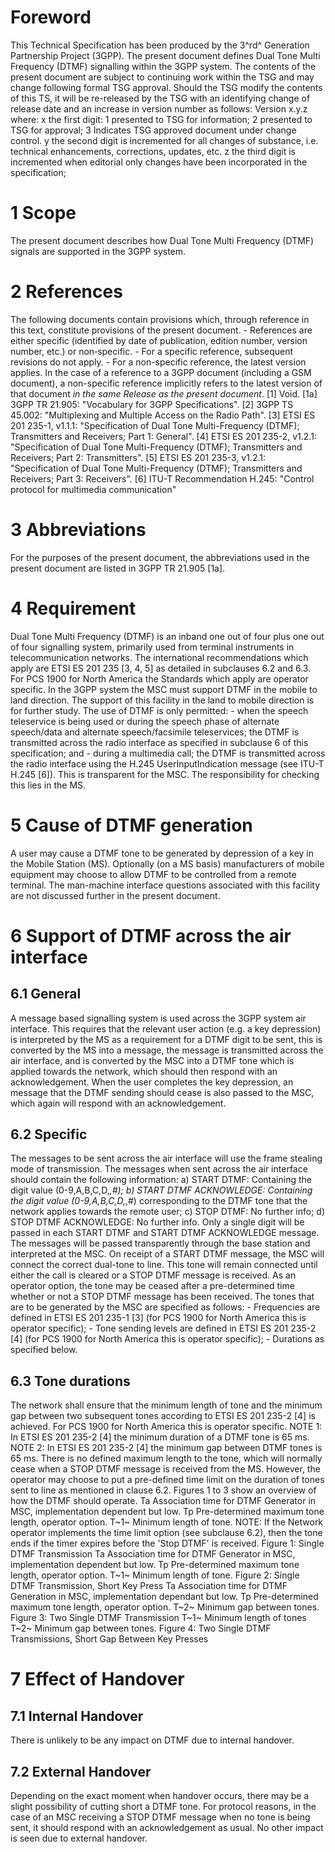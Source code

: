 # Foreword
This Technical Specification has been produced by the 3^rd^ Generation
Partnership Project (3GPP).
The present document defines Dual Tone Multi Frequency (DTMF) signalling
within the 3GPP system.
The contents of the present document are subject to continuing work within the
TSG and may change following formal TSG approval. Should the TSG modify the
contents of this TS, it will be re-released by the TSG with an identifying
change of release date and an increase in version number as follows:
Version x.y.z
where:
x the first digit:
1 presented to TSG for information;
2 presented to TSG for approval;
3 Indicates TSG approved document under change control.
y the second digit is incremented for all changes of substance, i.e. technical
enhancements, corrections, updates, etc.
z the third digit is incremented when editorial only changes have been
incorporated in the specification;
# 1 Scope
The present document describes how Dual Tone Multi Frequency (DTMF) signals
are supported in the 3GPP system.
# 2 References
The following documents contain provisions which, through reference in this
text, constitute provisions of the present document.
\- References are either specific (identified by date of publication, edition
number, version number, etc.) or non‑specific.
\- For a specific reference, subsequent revisions do not apply.
\- For a non-specific reference, the latest version applies. In the case of a
reference to a 3GPP document (including a GSM document), a non-specific
reference implicitly refers to the latest version of that document _in the
same Release as the present document_.
[1] Void.
[1a] 3GPP TR 21.905: \"Vocabulary for 3GPP Specifications\".
[2] 3GPP TS 45.002: \"Multiplexing and Multiple Access on the Radio Path\".
[3] ETSI ES 201 235-1, v1.1.1: \"Specification of Dual Tone Multi-Frequency
(DTMF); Transmitters and Receivers; Part 1: General\".
[4] ETSI ES 201 235-2, v1.2.1: \"Specification of Dual Tone Multi-Frequency
(DTMF); Transmitters and Receivers; Part 2: Transmitters\".
[5] ETSI ES 201 235-3, v1.2.1: \"Specification of Dual Tone Multi-Frequency
(DTMF); Transmitters and Receivers; Part 3: Receivers\".
[6] ITU-T Recommendation H.245: \"Control protocol for multimedia
communication\"
# 3 Abbreviations
For the purposes of the present document, the abbreviations used in the
present document are listed in 3GPP TR 21.905 [1a].
# 4 Requirement
Dual Tone Multi Frequency (DTMF) is an inband one out of four plus one out of
four signalling system, primarily used from terminal instruments in
telecommunication networks. The international recommendations which apply are
ETSI ES 201 235 [3, 4, 5] as detailed in subclauses 6.2 and 6.3. For PCS 1900
for North America the Standards which apply are operator specific.
In the 3GPP system the MSC must support DTMF in the mobile to land direction.
The support of this facility in the land to mobile direction is for further
study.
The use of DTMF is only permitted:
\- when the speech teleservice is being used or during the speech phase of
alternate speech/data and alternate speech/facsimile teleservices; the DTMF is
transmitted across the radio interface as specified in subclause 6 of this
specification; and
\- during a multimedia call; the DTMF is transmitted across the radio
interface using the H.245 UserInputIndication message (see ITU-T H.245 [6]).
This is transparent for the MSC.
The responsibility for checking this lies in the MS.
# 5 Cause of DTMF generation
A user may cause a DTMF tone to be generated by depression of a key in the
Mobile Station (MS). Optionally (on a MS basis) manufacturers of mobile
equipment may choose to allow DTMF to be controlled from a remote terminal.
The man-machine interface questions associated with this facility are not
discussed further in the present document.
# 6 Support of DTMF across the air interface
## 6.1 General
A message based signalling system is used across the 3GPP system air
interface.
This requires that the relevant user action (e.g. a key depression) is
interpreted by the MS as a requirement for a DTMF digit to be sent, this is
converted by the MS into a message, the message is transmitted across the air
interface, and is converted by the MSC into a DTMF tone which is applied
towards the network, which should then respond with an acknowledgement. When
the user completes the key depression, an message that the DTMF sending should
cease is also passed to the MSC, which again will respond with an
acknowledgement.
## 6.2 Specific
The messages to be sent across the air interface will use the frame stealing
mode of transmission.
The messages when sent across the air interface should contain the following
information:
a) START DTMF: Containing the digit value (0-9,A,B,C,D,*,#);
b) START DTMF ACKNOWLEDGE: Containing the digit value (0-9,A,B,C,D,*,#)
corresponding to the DTMF tone that the network applies towards the remote
user;
c) STOP DTMF: No further info;
d) STOP DTMF ACKNOWLEDGE: No further info.
Only a single digit will be passed in each START DTMF and START DTMF
ACKNOWLEDGE message.
The messages will be passed transparently through the base station and
interpreted at the MSC.
On receipt of a START DTMF message, the MSC will connect the correct dual-tone
to line. This tone will remain connected until either the call is cleared or a
STOP DTMF message is received.
As an operator option, the tone may be ceased after a pre-determined time
whether or not a STOP DTMF message has been received.
The tones that are to be generated by the MSC are specified as follows:
\- Frequencies are defined in ETSI ES 201 235-1 [3] (for PCS 1900 for North
America this is operator specific);
\- Tone sending levels are defined in ETSI ES 201 235-2 [4] (for PCS 1900 for
North America this is operator specific);
\- Durations as specified below.
## 6.3 Tone durations
The network shall ensure that the minimum length of tone and the minimum gap
between two subsequent tones according to ETSI ES 201 235-2 [4] is achieved.
For PCS 1900 for North America this is operator specific.
NOTE 1: In ETSI ES 201 235-2 [4] the minimum duration of a DTMF tone is 65 ms.
NOTE 2: In ETSI ES 201 235-2 [4] the minimum gap between DTMF tones is 65 ms.
There is no defined maximum length to the tone, which will normally cease when
a STOP DTMF message is received from the MS. However, the operator may choose
to put a pre-defined time limit on the duration of tones sent to line as
mentioned in clause 6.2.
Figures 1 to 3 show an overview of how the DTMF should operate.
Ta Association time for DTMF Generator in MSC, implementation dependent but
low.
Tp Pre-determined maximum tone length, operator option.
T~1~ Minimum length of tone.
NOTE: If the Network operator implements the time limit option (see subclause
6.2), then the tone ends if the timer expires before the \'Stop DTMF\' is
received.
Figure 1: Single DTMF Transmission
Ta Association time for DTMF Generator in MSC, implementation dependent but
low.
Tp Pre-determined maximum tone length, operator option.
T~1~ Minimum length of tone.
Figure 2: Single DTMF Transmission, Short Key Press
Ta Association time for DTMF Generation in MSC, implementation dependant but
low.
Tp Pre-determined maximum tone length, operator option.
T~2~ Minimum gap between tones.
Figure 3: Two Single DTMF Transmission
T~1~ Minimum length of tones
T~2~ Minimum gap between tones.
Figure 4: Two Single DTMF Transmissions, Short Gap Between Key Presses
# 7 Effect of Handover
## 7.1 Internal Handover
There is unlikely to be any impact on DTMF due to internal handover.
## 7.2 External Handover
Depending on the exact moment when handover occurs, there may be a slight
possibility of cutting short a DTMF tone.
For protocol reasons, in the case of an MSC receiving a STOP DTMF message when
no tone is being sent, it should respond with an acknowledgement as usual.
No other impact is seen due to external handover.
#